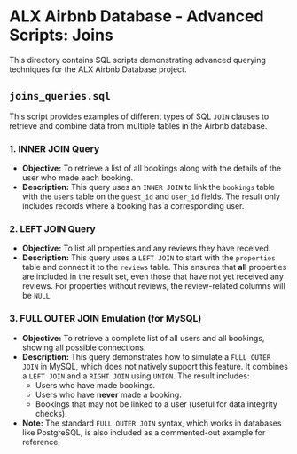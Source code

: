 # ALX Airbnb Database - Advanced Scripts: Joins

This directory contains SQL scripts demonstrating advanced querying techniques for the ALX Airbnb Database project.

## `joins_queries.sql`

This script provides examples of different types of SQL `JOIN` clauses to retrieve and combine data from multiple tables in the Airbnb database.

### 1. INNER JOIN Query

-   **Objective:** To retrieve a list of all bookings along with the details of the user who made each booking.
-   **Description:** This query uses an `INNER JOIN` to link the `bookings` table with the `users` table on the `guest_id` and `user_id` fields. The result only includes records where a booking has a corresponding user.

### 2. LEFT JOIN Query

-   **Objective:** To list all properties and any reviews they have received.
-   **Description:** This query uses a `LEFT JOIN` to start with the `properties` table and connect it to the `reviews` table. This ensures that **all** properties are included in the result set, even those that have not yet received any reviews. For properties without reviews, the review-related columns will be `NULL`.

### 3. FULL OUTER JOIN Emulation (for MySQL)

-   **Objective:** To retrieve a complete list of all users and all bookings, showing all possible connections.
-   **Description:** This query demonstrates how to simulate a `FULL OUTER JOIN` in MySQL, which does not natively support this feature. It combines a `LEFT JOIN` and a `RIGHT JOIN` using `UNION`. The result includes:
    -   Users who have made bookings.
    -   Users who have **never** made a booking.
    -   Bookings that may not be linked to a user (useful for data integrity checks).
-   **Note:** The standard `FULL OUTER JOIN` syntax, which works in databases like PostgreSQL, is also included as a commented-out example for reference.